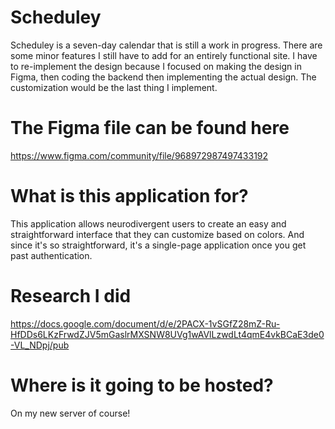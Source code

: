 # Scheduley
Scheduley is a seven-day calendar that is still a work in progress. There are some minor features I still have to add for an entirely functional site. I have to re-implement the design because I focused on making the design in Figma, then coding the backend then implementing the actual design. The customization would be the last thing I implement.

# The Figma file can be found here  
https://www.figma.com/community/file/968972987497433192

# What is this application for?
This application allows neurodivergent users to create an easy and straightforward interface that they can customize based on colors. And since it's so straightforward, it's a single-page application once you get past authentication.


# Research I did
https://docs.google.com/document/d/e/2PACX-1vSGfZ28mZ-Ru-HfDDs6LKzFrwdZJV5mGaslrMXSNW8UVg1wAVlLzwdLt4qmE4vkBCaE3de0-VL_NDpj/pub

# Where is it going to be hosted?
On my new server of course! 
